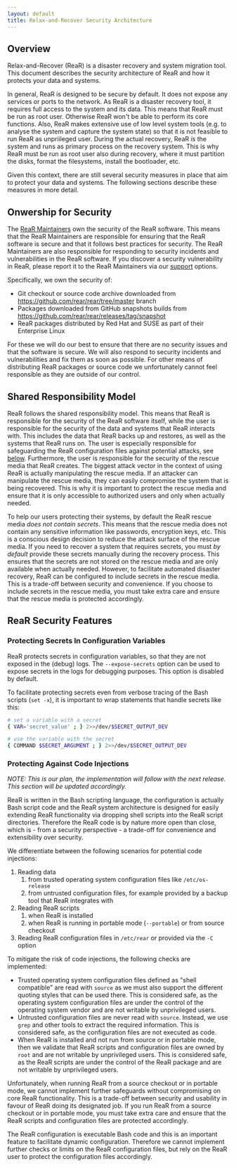 ```yaml
---
layout: default
title: Relax-and-Recover Security Architecture
---
```


## Overview

Relax-and-Recover (ReaR) is a disaster recovery and system migration tool. This document describes the security architecture of ReaR and how it protects your data and systems.

In general, ReaR is designed to be secure by default. It does not expose any services or ports to the network. As ReaR is a disaster recovery tool, it requires full access to the system and its data. This means that ReaR must be run as root user. Otherwise ReaR won't be able to perform its core functions. Also, ReaR makes extensive use of low level system tools (e.g. to analyse the system and capture the system state) so that it is not feasible to run ReaR as unpriileged user. During the actual recovery, ReaR *is* the system and runs as primary process on the recovery system. This is why ReaR must be run as root user also during recovery, where it must partition the disks, format the filesystems, install the bootloader, etc.

Given this context, there are still several security measures in place that aim to protect your data and systems. The following sections describe these measures in more detail.

## Onwership for Security

The [ReaR Maintainers](https://github.com/rear/rear/blob/master/MAINTAINERS) own the security of the ReaR software. This means that the ReaR Maintainers are responsible for ensuring that the ReaR software is secure and that it follows best practices for security. The ReaR Maintainers are also responsible for responding to security incidents and vulnerabilities in the ReaR software. If you discover a security vulnerability in ReaR, please report it to the ReaR Maintainers via our [support](/support) options.

Specifically, we own the security of:

* Git checkout or source code archive downloaded from https://github.com/rear/rear/tree/master branch
* Packages downloaded from GitHub snapshots builds from https://github.com/rear/rear/releases/tag/snapshot 
* ReaR packages distributed by Red Hat and SUSE as part of their Enterprise Linux

For these we will do our best to ensure that there are no security issues and that the software is secure. We will also respond to security incidents and vulnerabilities and fix them as soon as possible. For other means of distributing ReaR packages or source code we unfortunately cannot feel responsible as they are outside of our control.

## Shared Responsibility Model

ReaR follows the shared responsibility model. This means that ReaR is responsible for the security of the ReaR software itself, while the user is responsible for the security of the data and systems that ReaR interacts with. This includes the data that ReaR backs up and restores, as well as the systems that ReaR runs on. The user is especially responsible for safeguarding the ReaR configuration files against potential attacks, see [below](#protecting-against-code-injections). Furthermore, the user is responsible for the security of the rescue media that ReaR creates. The biggest attack vector in the context of using ReaR is actually manipulating the rescue media. If an attacker can manipulate the rescue media, they can easily compromise the system that is being recovered. This is why it is important to protect the rescue media and ensure that it is only accessible to authorized users and only when actually needed.

To help our users protecting their systems, by default the ReaR rescue media *does not contain secrets*. This means that the rescue media does not contain any sensitive information like passwords, encryption keys, etc. This is a conscious design decision to reduce the attack surface of the rescue media. If you need to recover a system that requires secrets, you must *by default* provide these secrets manually during the recovery process. This ensures that the secrets are not stored on the rescue media and are only available when actually needed. However, to facilitate automated disaster recovery, ReaR can be configured to include secrets in the rescue media. This is a trade-off between security and convenience. If you choose to include secrets in the rescue media, you must take extra care and ensure that the rescue media is protected accordingly.

## ReaR Security Features

### Protecting Secrets In Configuration Variables

ReaR protects secrets in configuration variables, so that they are not exposed in the (debug) logs. The `--expose-secrets` option can be used to expose secrets in the logs for debugging purposes. This option is disabled by default.

To facilitate protecting secrets even from verbose tracing of the Bash scripts (`set -x`), it is important to wrap statements that handle secrets like this:

```bash
# set a variable with a secret
{ VAR='secret_value' ; } 2>>/dev/$SECRET_OUTPUT_DEV

# use the variable with the secret
{ COMMAND $SECRET_ARGUMENT ; } 2>>/dev/$SECRET_OUTPUT_DEV
```

### Protecting Against Code Injections

*NOTE: This is our plan, the implementation will follow with the next release. This section will be updated accordingly.*

ReaR is written in the Bash scripting language, the configuration is actually Bash script code and the ReaR system architecture is designed for easily extending ReaR functionality via dropping shell scripts into the ReaR script directories. Therefore the ReaR code is by nature more open than close, which is - from a security perspective - a trade-off for convenience and extensibility over security.

We differentiate between the following scenarios for potential code injections:

1. Reading data
   1. from trusted operating system configuration files like `/etc/os-release`
   2. from untrusted configuration files, for example provided by a backup tool that ReaR integrates with
2. Reading ReaR scripts
   1. when ReaR is installed
   2. when ReaR is running in portable mode (`--portable`) or from source checkout
3. Reading ReaR configuration files in `/etc/rear` or provided via the `-C` option

To mitigate the risk of code injections, the following checks are implemented:

* Trusted operating system configuration files defined as "shell compatible" are read with `source` as we must also support the different quoting styles that can be used there. This is considered safe, as the operating system configuration files are under the control of the operating system vendor and are not writable by unprivileged users.
* Untrusted configuration files are never read with `source`. Instead, we use `grep` and other tools to extract the required information. This is considered safe, as the configuration files are not executed as code.
* When ReaR is installed and not run from source or in portable mode, then we validate that ReaR scripts and configuration files are owned by `root` and are not writable by unprivileged users. This is considered safe, as the ReaR scripts are under the control of the ReaR package and are not writable by unprivileged users.

Unfortunately, when running ReaR from a source checkout or in portable mode, we cannot implement further safeguards without compromising on core ReaR functionality. This is a trade-off between security and usability in favour of ReaR doing its designated job. If you run ReaR from a source checkout or in portable mode, you must take extra care and ensure that the ReaR scripts and configuration files are protected accordingly.

The ReaR configuration is executable Bash code and this is an important feature to facilitate dynamic configuration. Therefore we cannot implement further checks or limits on the ReaR configuration files, but rely on the ReaR user to protect the configuration files accordingly.
